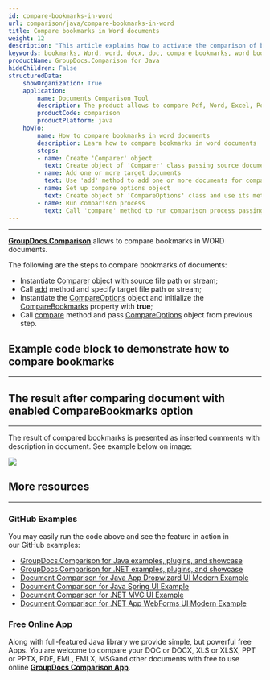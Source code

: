 ```yaml
---
id: compare-bookmarks-in-word
url: comparison/java/compare-bookmarks-in-word
title: Compare bookmarks in Word documents
weight: 12
description: "This article explains how to activate the comparison of bookmarks for Word format in GroupDocs.Comparison for Java."
keywords: bookmarks, Word, word, docx, doc, compare bookmarks, word bookmarks, CompareBookmarks, bookmarks comparison
productName: GroupDocs.Comparison for Java
hideChildren: False
structuredData:
    showOrganization: True
    application:
        name: Documents Comparison Tool
        description: The product allows to compare Pdf, Word, Excel, PowerPoint, AutoCad, Image, Code and much more file formats. Comparison API also supports accepting or rejecting changes, extracting document information and generating comparison report
        productCode: comparison
        productPlatform: java
    howTo:
        name: How to compare bookmarks in word documents
        description: Learn how to compare bookmarks in word documents
        steps:
        - name: Create 'Comparer' object
          text: Create object of 'Comparer' class passing source document as a constructor argument
        - name: Add one or more target documents
          text: Use 'add' method to add one or more documents for comparing
        - name: Set up compare options object
          text: Create object of 'CompareOptions' class and use its method 'setCompareBookmarks(true)' to enable bookmark comparing
        - name: Run comparison process
          text: Call 'compare' method to run comparison process passing compare options as a second argument
---
```


***

**[GroupDocs.Comparison](https://products.groupdocs.com/comparison)** allows to compare bookmarks in WORD documents.

The following are the steps to compare bookmarks of documents:

*   Instantiate [Comparer](https://apireference.groupdocs.com/comparison/java/com.groupdocs.comparison/Comparer) object with source file path or stream;
*   Call [add](https://apireference.groupdocs.com/comparison/java/com.groupdocs.comparison/Comparer#add(java.lang.String)) method and specify target file path or stream;
*   Instantiate the [CompareOptions](https://apireference.groupdocs.com/comparison/java/com.groupdocs.comparison.options/CompareOptions) object and initialize the [CompareBookmarks](https://apireference.groupdocs.com/comparison/java/com.groupdocs.comparison.options/CompareOptions#setCompareBookmarks(boolean)) property with **true**;
*   Call [compare](https://apireference.groupdocs.com/comparison/java/com.groupdocs.comparison/Comparer#compare()) method and pass [CompareOptions](https://apireference.groupdocs.com/comparison/java/com.groupdocs.comparison.options/CompareOptions) object from previous step.

## Example code block to demonstrate how to compare bookmarks

---

<script src="https://gist.github.com/groupdocs-comparison-gists/11f02eec9356367c4bd7ac9810114caa.js"></script>

## The result after comparing document with enabled CompareBookmarks option

---

The result of compared bookmarks is presented as inserted comments with description in document. See example below on image:

![](/comparison/java/images/compared-bookmarks.png)

## More resources

---
### GitHub Examples
You may easily run the code above and see the feature in action in our GitHub examples:

*   [GroupDocs.Comparison for Java examples, plugins, and showcase](https://github.com/groupdocs-comparison/GroupDocs.Comparison-for-Java)
*   [GroupDocs.Comparison for .NET examples, plugins, and showcase](https://github.com/groupdocs-comparison/GroupDocs.Comparison-for-.NET)
*   [Document Comparison for Java App Dropwizard UI Modern Example](https://github.com/groupdocs-comparison/GroupDocs.Comparison-for-Java-Dropwizard)    
*   [Document Comparison for Java Spring UI Example](https://github.com/groupdocs-comparison/GroupDocs.Comparison-for-Java-Spring)    
*   [Document Comparison for .NET MVC UI Example](https://github.com/groupdocs-comparison/GroupDocs.Comparison-for-.NET-MVC)    
*   [Document Comparison for .NET App WebForms UI Modern Example](https://github.com/groupdocs-comparison/GroupDocs.Comparison-for-.NET-WebForms)
    

### Free Online App
Along with full-featured Java library we provide simple, but powerful free Apps.
You are welcome to compare your DOC or DOCX, XLS or XLSX, PPT or PPTX, PDF, EML, EMLX, MSGand other documents with free to use online **[GroupDocs Comparison App](https://products.groupdocs.app/comparison)**.